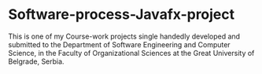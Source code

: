 # Software-process-Javafx-project
This is one of my Course-work projects single handedly developed and submitted to the Department of Software Engineering and Computer Science, in the Faculty of Organizational Sciences at the Great University of Belgrade, Serbia.
